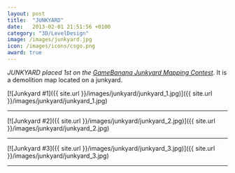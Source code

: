 ```yaml
---
layout: post
title:  "JUNKYARD"
date:   2013-02-01 21:51:56 +0100
category: "3D/LevelDesign"
image: /images/junkyard.jpg
icon: /images/icons/csgo.png
award: true
---
```


_JUNKYARD placed 1st on the <a href="http://gamebanana.com/contests/winners/23">GameBanana Junkyard Mapping Contest</a>_. It is a demolition map located on a junkyard.

[![Junkyard #1]({{ site.url }}/images/junkyard/junkyard_1.jpg)]({{ site.url }}/images/junkyard/junkyard_1.jpg)
<hr>
[![Junkyard #2]({{ site.url }}/images/junkyard/junkyard_2.jpg)]({{ site.url }}/images/junkyard/junkyard_2.jpg)
<hr>
[![Junkyard #3]({{ site.url }}/images/junkyard/junkyard_3.jpg)]({{ site.url }}/images/junkyard/junkyard_3.jpg)
<hr>
